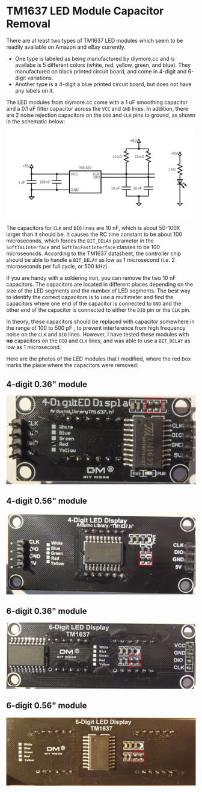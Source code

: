 # TM1637 LED Module Capacitor Removal

There are at least two types of TM1637 LED modules which seem to be readily
available on Amazon and eBay currently. 

* One type is labeled as being manufactured by diymore.cc and is availabe is 5
  different colors (white, red, yellow, green, and blue).  They manufactured on
  black printed circuit board, and come in 4-digit and 6-digit variations.
* Another type is a 4-digit a blue printed circuit board, but does not have any
  labels on it.

The LED modules from diymore.cc come with a 1 uF smoothing capacitor and a 0.1
uF filter capacitor across the `VCC` and `GND` lines. In addition, there are 2
noise rejection capacitors on the `DIO` and `CLK` pins to ground, as shown in
the schematic below:

![TM1637 LED Module Schematic](tm1637-led-module-schematic.png)

The capacitors for `CLK` and `DIO` lines are 10 nF, which is about 50-100X
larger than it should be. It causes the RC time constant to be about 100
microseconds, which forces the `BIT_DELAY` parameter in the `SoftTmiInterface`
and `SoftTmiFastInterface` classes to be 100 microseoncds. According to the
TM1637 datasheet, the controller chip should be able to handle a `BIT_DELAY` as
low as 1 microsecond (i.e. 2 microseconds per full cycle, or 500 kHz).

If you are handy with a soldering iron, you can remove the two 10 nF capacitors.
The capacitors are located in different places depending on the size of the LED
segments and the number of LED segments. The best way to identify the correct
capacitors is to use a multimeter and find the capacitors where one end of the
capacitor is connected to `GND` and the other end of the capacitor is connected
to either the `DIO` pin or the `CLK` pin.

In theory, these capacitors should be replaced with capacitor somewhere in the
range of 100 to 500 pF , to prevent interference from high frequency noise on
the `CLK` and `DIO` lines. However, I have tested these modules with **no**
capacitors on the `DIO` and `CLK` lines, and was able to use a `BIT_DELAY` as
low as 1 microsecond.

Here are the photos of the LED modules that I modified, where the red box marks
the place where the capacitors were removed:

## 4-digit 0.36" module

![TM1637 4-digit 0.36"](TM1637-4-36-marked.jpg)

## 4-digit 0.56" module

![TM1637 4-digit 0.56"](TM1637-4-56-marked.jpg)

## 6-digit 0.36" module

![TM1637 6-digit 0.36"](TM1637-6-36-marked.jpg)

## 6-digit 0.56" module

![TM1637 6-digit 0.56"](TM1637-6-56-marked.jpg)
